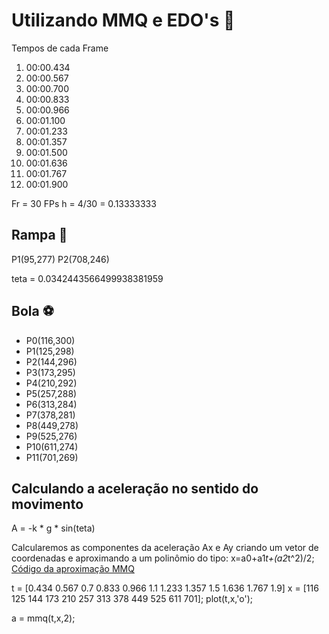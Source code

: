 # Utilizando MMQ e EDO's :underage:

Tempos de cada Frame
1. 00:00.434
2. 00:00.567
3. 00:00.700
4. 00:00.833
5. 00:00.966
6. 00:01.100
7. 00:01.233
8. 00:01.357
9. 00:01.500
11. 00:01.636
11. 00:01.767
12. 00:01.900

Fr = 30 FPs
h = 4/30 = 0.13333333

## Rampa :roller_coaster:

P1(95,277)
P2(708,246)

teta = 0.0342443566499938381959

## Bola :soccer:

* P0(116,300)
* P1(125,298)
* P2(144,296)
* P3(173,295)
* P4(210,292)
* P5(257,288)
* P6(313,284)
* P7(378,281)
* P8(449,278)
* P9(525,276)
* P10(611,274)
* P11(701,269)

## Calculando a aceleração no sentido do movimento

 A = -k * g * sin(teta)

Calcularemos as componentes da aceleração Ax e Ay criando um vetor de coordenadas e aproximando a um polinômio do tipo: x=a0+a1*t+(a2*t^2)/2; [Código da aproximação MMQ](https://github.com/LuizFelipeLemon/CN/blob/master/MMQ%2BEDO/MMQ/mmq.sci)

t = [0.434 0.567 0.7 0.833 0.966 1.1 1.233 1.357 1.5 1.636 1.767 1.9]
x = [116 125 144 173 210 257 313 378 449 525 611 701]; 
plot(t,x,'o');

a = mmq(t,x,2);